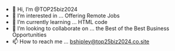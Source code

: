 - 👋 Hi, I’m @TOP25biz2024
- 👀 I’m interested in ... Offering Remote Jobs
- 🌱 I’m currently learning ... HTML code
- 💞️ I’m looking to collaborate on ... the Best of the Best Business Opportunities
- 📫 How to reach me ... bshipley@top25biz2024.co.site

<!---
TOP25biz2024/TOP25biz2024 is a ✨ special ✨ repository because its `README.md` (this file) appears on your GitHub profile.
You can click the Preview link to take a look at your changes.
--->

